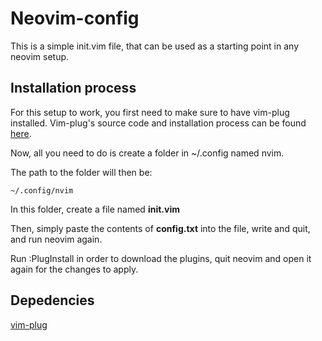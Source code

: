 # Neovim-config

This is a simple init.vim file, that can be used as a starting point in any neovim setup.



## Installation process

For this setup to work, you first need to make sure to have vim-plug installed. 
Vim-plug's source code and installation process can be found [here](https://github.com/junegunn/vim-plug).

Now, all you need to do is create a folder in ~/.config named nvim.

The path to the folder will then be:

```
~/.config/nvim
```

In this folder, create a file named **init.vim**

Then, simply paste the contents of **config.txt** into the file, write and quit, and run neovim again.

Run :PlugInstall in order to download the plugins, quit neovim and open it again for the changes to apply.

## Depedencies

[vim-plug](https://github.com/junegunn/vim-plug)
